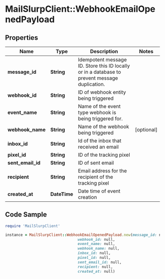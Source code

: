 # MailSlurpClient::WebhookEmailOpenedPayload

## Properties

Name | Type | Description | Notes
------------ | ------------- | ------------- | -------------
**message_id** | **String** | Idempotent message ID. Store this ID locally or in a database to prevent message duplication. | 
**webhook_id** | **String** | ID of webhook entity being triggered | 
**event_name** | **String** | Name of the event type webhook is being triggered for. | 
**webhook_name** | **String** | Name of the webhook being triggered | [optional] 
**inbox_id** | **String** | Id of the inbox that received an email | 
**pixel_id** | **String** | ID of the tracking pixel | 
**sent_email_id** | **String** | ID of sent email | 
**recipient** | **String** | Email address for the recipient of the tracking pixel | 
**created_at** | **DateTime** | Date time of event creation | 

## Code Sample

```ruby
require 'MailSlurpClient'

instance = MailSlurpClient::WebhookEmailOpenedPayload.new(message_id: null,
                                 webhook_id: null,
                                 event_name: null,
                                 webhook_name: null,
                                 inbox_id: null,
                                 pixel_id: null,
                                 sent_email_id: null,
                                 recipient: null,
                                 created_at: null)
```


